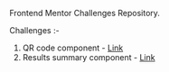 Frontend Mentor Challenges Repository.

Challenges :-

1. QR code component - [Link](https://www.frontendmentor.io/challenges/qr-code-component-iux_sIO_H)
2. Results summary component - [Link](https://github.com/SalmanAjani/Frontend-Mentor-Challenges/tree/main/resultssummary-main)
